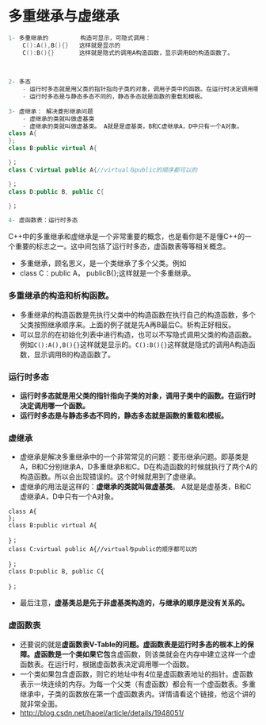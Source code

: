 # 多重继承与虚继承

```cpp
1- 多重继承的		 构造可显示，可隐式调用：
	C():A(),B(){}	这样就是显示的
	C():B(){}		这样就是隐式的调用A构造函数，显示调用B的构造函数了。
	
	

2- 多态
    - 运行时多态就是用父类的指针指向子类的对象，调用子类中的函数。在运行时决定调用哪一个函数。
	- 运行时多态是与静态多态不同的，静态多态就是函数的重载和模板。
	
3- 虚继承： 解决菱形继承问题
	- 虚继承的类就叫做虚基类
	- 虚继承的类就叫做虚基类。 A就是是虚基类，B和C虚继承A，D中只有一个A对象。
class A{
};
class B:public virtual A{

}；
class C:virtual public A{//virtual与public的顺序都可以的

}；
class D:public B, public C{

}；

4- 虚函数表：运行时多态

```





C++中的多重继承和虚继承是一个非常重要的概念，也是看你是不是懂C++的一个重要的标志之一。这中间包括了运行时多态，虚函数表等等相关概念。

- 多重继承，顾名思义，是一个类继承了多个父类。例如
- class C：public A， publicB{};这样就是一个多重继承。

### 多重继承的构造和析构函数。

- 多重继承的构造函数是先执行父类中的构造函数在执行自己的构造函数，多个父类按照继承顺序来。上面的例子就是先A再B最后C。析构正好相反。
- 可以显示的在初始化列表中进行构造，也可以不写隐式调用父类的构造函数。例如`C():A(),B(){}`这样就是显示的。`C():B(){}`这样就是隐式的调用A构造函数，显示调用B的构造函数了。

### 运行时多态

- **运行时多态就是用父类的指针指向子类的对象，调用子类中的函数。在运行时决定调用哪一个函数。**
- **运行时多态是与静态多态不同的，静态多态就是函数的重载和模板。**

### 虚继承

- 虚继承是解决多重继承中的一个非常常见的问题：菱形继承问题。即基类是A，B和C分别继承A，D多重继承B和C。D在构造函数的时候就执行了两个A的构造函数。所以会出现错误的。这个时候就用到了虚继承。
- 虚继承的用法是这样的：**虚继承的类就叫做虚基类**。 A就是是虚基类，B和C虚继承A，D中只有一个A对象。

```
class A{
};
class B:public virtual A{

}；
class C:virtual public A{//virtual与public的顺序都可以的

}；
class D:public B, public C{

}；
```

- 最后注意，**虚基类总是先于非虚基类构造的，与继承的顺序是没有关系的。**

### 虚函数表

- 还要说的就是**虚函数表V-Table的问题。虚函数表是运行时多态的根本上的保障。虚函数是一个类如果它包**含虚函数，则该类就会在内存中建立这样一个虚函数表。在运行时，根据虚函数表决定调用哪一个函数。
- 一个类如果包含虚函数，则它的地址中有4位是虚函数表地址的指针。虚函数表示一块连续的内存。为每一个父类（有虚函数）都会有一个虚函数表。多重继承中，子类的函数放在第一个虚函数表内。详情请看这个链接，他这个讲的就非常全面。
- <http://blog.csdn.net/haoel/article/details/1948051/>